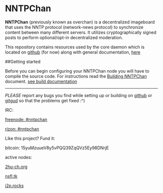 NNTPChan
========

**NNTPChan** (previously known as overchan) is a decentralized imageboard that uses the NNTP protocol (network-news protocol) to synchronize content between many different servers. It utilizes cryptographically signed posts to perform optional/opt-in decentralized moderation.

This repository contains resources used by the core daemon which is located on [github](https://github.com/majestrate/srndv2) (for now) along with general documentation, [here](doc/)

##Getting started

Before you can begin configuring your NNTPChan node you will have to compile the source code. For instructions read the [Building NNTPChan](doc/build.md) document.
[see build documentation]()

---

*PLEASE* report any bugs you find while setting up or building on [github](https://github.com/majestrate/nntpchan/issues) or [gitgud](https://gitgud.io/uguu/nntpchan/issues) so that the problems get fixed :\^)

IRC:

[freenode: #nntpchan](https://webchat.freenode.net/?channels=#nntpchan)

[rizon: #nntpchan](https://qchat.rizon.net/?channels=#nntpchan)


Like this project? Fund it:

bitcoin: 15yuMzuueV8y5vPQQ39ZqQVz5Ey98DNrjE

active nodes:

[2hu-ch.org](https://2hu-ch.org)

[nsfl.tk](https://nsfl.tk)

[i2p.rocks](https://i2p.rocks/ib/)
